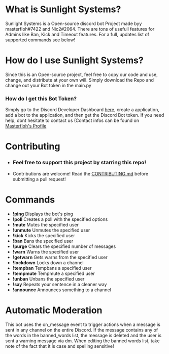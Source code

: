 # What is Sunlight Systems?

Sunlight Systems is a Open-source discord bot Project made byy masterfloh#7422 and Nic2#2064.
There are tons of usefull features for Admins like Ban, Kick and Timeout features. For a full, updates list of supported commands see below!

# How do I use Sunlight Systems?

Since this is an Open-source project, feel free to copy our code and use, change, and distribute at your own will. Simply download the Repo and change out your Bot token in the main.py

### How do I get this Bot Token?

Simply go to the Discord Developer Dashboard <a href="https://discord.com/developers/applications">here<a>, create a application, add a bot to the application, and then get the Discord Bot token. If you need help, dont hesitate to contact us (Contact infos can be found on <a href="https://github.com/Masterfloh">Masterfloh's Profile<a>
  
 # Contributing

- ### Feel free to support this project by starring this repo!
- Contributions are welcome! Read the [CONTRIBUTING.md](https://github.com/masterfloh/Sunlight-systems/blob/main/CONTRIBUTING.md) before submitting a pull request!


# Commands

- **!ping**  Displays the bot's ping
- **!poll** Creates a poll with the specified options
- **!mute** Mutes the specified user
- **!unmute** Unmutes the specified user
- **!kick** Kicks the specified user
- **!ban** Bans the specified user
- **!purge** Clears the specified number of messages
- **!warn** Warns the specified user
- **!getwarn** Gets warns from the specified user
- **!lockdown** Locks down a channel
- **!tempban** Tempbans a specified user
- **!tempmute** Tempmute a specified user
- **!unban** Unbans the specified user
- **!say** Repeats your sentence in a cleaner way
- **!announce** Announces something to a channel
  
 # Automatic Moderation
  
This bot uses the on_message event to trigger actions when a message is sent in any channel on the entire Discord. If the message contains any of the words in the banned_words list, the message is deleted and the user is sent a warning message via dm. When editing the banned words list, take note of the fact that it is case and spelling sensitive!
